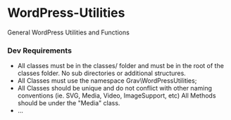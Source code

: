 # WordPress-Utilities
General WordPress Utilities and Functions


### Dev Requirements
* All classes must be in the classes/ folder and must be in the root of the classes folder.  No sub directories or additional structures.
* All Classes must use the namespace Grav\WordPressUtilities;
* All Classes should be unique and do not conflict with other naming conventions (ie. SVG, Media, Video, ImageSupport, etc) All Methods should be under the "Media" class.
* ...
